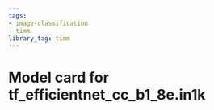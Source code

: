```yaml
---
tags:
- image-classification
- timm
library_tag: timm
---
```

# Model card for tf_efficientnet_cc_b1_8e.in1k